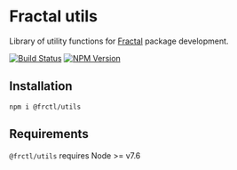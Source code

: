 # Fractal utils

Library of utility functions for [Fractal](http://github.com/frctl/fractal) package development.

[![Build Status](https://img.shields.io/travis/frctl/utils/master.svg?style=flat-square)](https://travis-ci.org/frctl/utils)
[![NPM Version](https://img.shields.io/npm/v/@frctl/utils.svg?style=flat-square)](https://www.npmjs.com/package/@frctl/utils)

## Installation

```
npm i @frctl/utils
```

## Requirements

`@frctl/utils` requires Node >= v7.6
